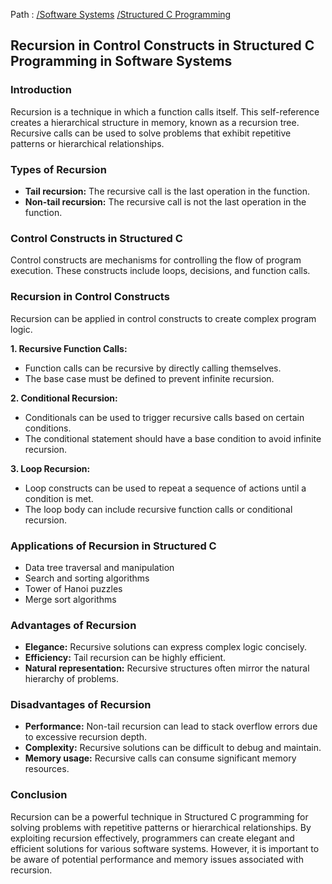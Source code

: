 Path : [/Software Systems](<..\..\index.md>) [/Structured C Programming](<..\index.md>)
## Recursion in Control Constructs in Structured C Programming in Software Systems

### Introduction

Recursion is a technique in which a function calls itself. This self-reference creates a hierarchical structure in memory, known as a recursion tree. Recursive calls can be used to solve problems that exhibit repetitive patterns or hierarchical relationships.


### Types of Recursion

- **Tail recursion:** The recursive call is the last operation in the function.
- **Non-tail recursion:** The recursive call is not the last operation in the function.


### Control Constructs in Structured C

Control constructs are mechanisms for controlling the flow of program execution. These constructs include loops, decisions, and function calls.

### Recursion in Control Constructs

Recursion can be applied in control constructs to create complex program logic.

**1. Recursive Function Calls:**

- Function calls can be recursive by directly calling themselves.
- The base case must be defined to prevent infinite recursion.


**2. Conditional Recursion:**

- Conditionals can be used to trigger recursive calls based on certain conditions.
- The conditional statement should have a base condition to avoid infinite recursion.


**3. Loop Recursion:**

- Loop constructs can be used to repeat a sequence of actions until a condition is met.
- The loop body can include recursive function calls or conditional recursion.


### Applications of Recursion in Structured C

- Data tree traversal and manipulation
- Search and sorting algorithms
- Tower of Hanoi puzzles
- Merge sort algorithms


### Advantages of Recursion

- **Elegance:** Recursive solutions can express complex logic concisely.
- **Efficiency:** Tail recursion can be highly efficient.
- **Natural representation:** Recursive structures often mirror the natural hierarchy of problems.


### Disadvantages of Recursion

- **Performance:** Non-tail recursion can lead to stack overflow errors due to excessive recursion depth.
- **Complexity:** Recursive solutions can be difficult to debug and maintain.
- **Memory usage:** Recursive calls can consume significant memory resources.


### Conclusion

Recursion can be a powerful technique in Structured C programming for solving problems with repetitive patterns or hierarchical relationships. By exploiting recursion effectively, programmers can create elegant and efficient solutions for various software systems. However, it is important to be aware of potential performance and memory issues associated with recursion.
